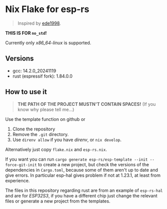 # Nix Flake for esp-rs

> Inspired by [ede1998](https://github.com/oxalica/rust-overlay/issues/89#issuecomment-2535801379).

**THIS IS FOR `no_std`!**

Currently only *x86_64-linux* is supported.

## Versions

- gcc: 14.2.0_20241119
- rust (espressif fork): 1.84.0.0

## How to use it

> **THE PATH OF THE PROJECT MUSTN'T CONTAIN SPACES!** (If you know why please tell me...)

Use the template function on github or

1. Clone the repository
3. Remove the `.git` directory.
2. Use `direnv allow` if you have *direnv*, or `nix develop`.

Alternatively just copy `flake.nix` and `esp-rs.nix`.

If you want you can run `cargo generate esp-rs/esp-template --init --force-git-init` to create a new project, but check the versions of the dependencies in `Cargo.toml`, because some of them aren't up to date and give errors.
In particular esp-hal gives problem if not at 1.23.1, at least from experience.

The files in this repository regarding rust are from an example of `esp-rs-hal` and are for *ESP32S3*,
if you have a different chip just change the relevant files or generate a new project from the templates.